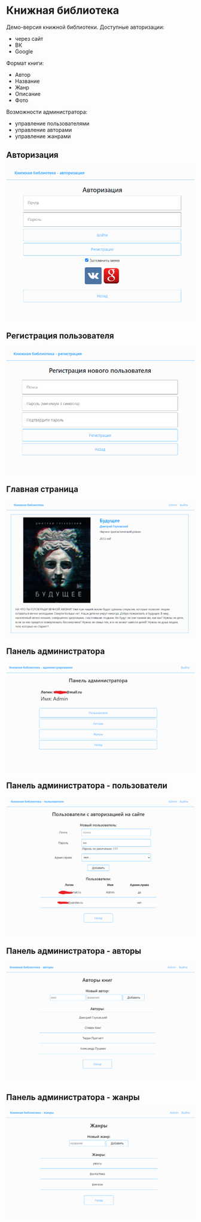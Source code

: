 # Книжная библиотека

Демо-версия книжной библиотеки.
Доступные авторизации:
+ через сайт
+ ВК
+ Google

Формат книги:
+ Автор
+ Название
+ Жанр
+ Описание
+ Фото

Возможности администратора:
+ управление пользователями
+ управление авторами
+ управление жанрами

## Авторизация

![Авторизация](/storage/readme/login.png)

## Регистрация пользователя

![Регистрация пользователя](/storage/readme/register.png)

## Главная страница

![Главная страница](/storage/readme/main.png)

## Панель администратора
![Главная страница](/storage/readme/admin.png)

## Панель администратора - пользователи
![Главная страница](/storage/readme/admin_users.png)

## Панель администратора - авторы
![Главная страница](/storage/readme/admin_authors.png)

## Панель администратора - жанры
![Главная страница](/storage/readme/admion_genres.png)